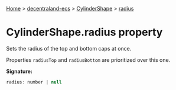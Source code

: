 [Home](./index) &gt; [decentraland-ecs](./decentraland-ecs.md) &gt; [CylinderShape](./decentraland-ecs.cylindershape.md) &gt; [radius](./decentraland-ecs.cylindershape.radius.md)

# CylinderShape.radius property

Sets the radius of the top and bottom caps at once.

Properties `radiusTop` and `radiusBottom` are prioritized over this one.

**Signature:**
```javascript
radius: number | null
```

